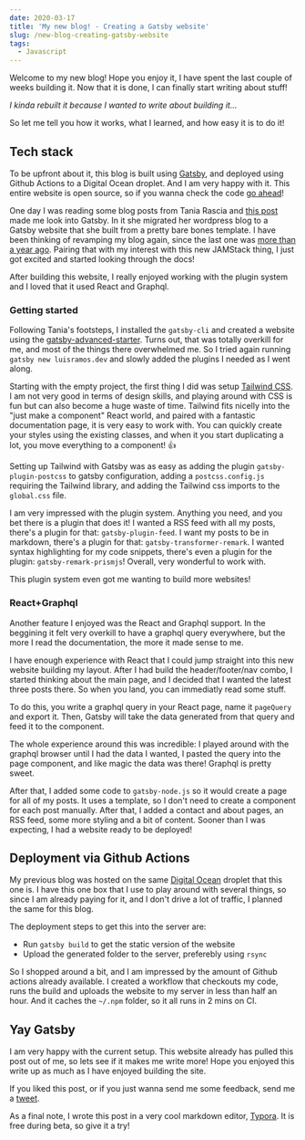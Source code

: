 ```yaml
---
date: 2020-03-17
title: 'My new blog! - Creating a Gatsby website'
slug: /new-blog-creating-gatsby-website
tags:
  - Javascript
---
```


Welcome to my new blog! Hope you enjoy it, I have spent the last couple of weeks building it. Now that it is done, I can finally start writing about stuff! 

_I kinda rebuilt it because I wanted to write about building it..._

So let me tell you how it works, what I learned, and how easy it is to do it!

## Tech stack

To be upfront about it, this blog is built using [Gatsby](https://www.gatsbyjs.org/), and deployed using Github Actions to a Digital Ocean droplet. And I am very happy with it. This entire website is open source, so if you wanna check the code [go ahead](https://github.com/orgmir/luisramos.dev)!

One day I was reading some blog posts from Tania Rascia and [this post](https://www.taniarascia.com/migrating-from-wordpress-to-gatsby/) made me look into Gatsby. In it she migrated her wordpress blog to a Gatsby website that she built from a pretty bare bones template. I have been thinking of revamping my blog again, since the last one was [more than a year ago](/migration-to-hugo/). Pairing that with my interest with this new JAMStack thing, I just got excited and started looking through the docs!

After building this website, I really enjoyed working with the plugin system and I loved that it used React and Graphql.

### Getting started

Following Tania's footsteps, I installed the `gatsby-cli` and created a website using the [gatsby-advanced-starter](https://github.com/vagr9k/gatsby-advanced-starter/). Turns out, that was totally overkill for me, and most of the things there overwhelmed me. So I tried again running `gatsby new luisramos.dev` and slowly added the plugins I needed as I went along.

Starting with the empty project, the first thing I did was setup [Tailwind CSS](tailwindcss.com/). I am not very good in terms of design skills, and playing around with CSS is fun but can also become a huge waste of time.  Tailwind fits nicelly into the "just make a component" React world, and paired with a fantastic documentation page, it is very easy to work with. You can quickly create your styles using the existing classes, and when it you start duplicating a lot, you move everything to a component! 👍

Setting up Tailwind with Gatsby was as easy as adding the plugin `gatsby-plugin-postcss` to gatsby configuration, adding a `postcss.config.js` requiring the Tailwind library, and adding the Tailwind css imports to the `global.css` file.

I am very impressed with the plugin system. Anything you need, and you bet there is a plugin that does it! I wanted a RSS feed with all my posts, there's a plugin for that: `gatsby-plugin-feed`. I want my posts to be in markdown, there's a plugin for that: `gatsby-transformer-remark`. I wanted syntax highlighting for my code snippets, there's even a plugin for the plugin: `gatsby-remark-prismjs`! Overall, very wonderful to work with.

This plugin system even got me wanting to build more websites!

### React+Graphql

Another feature I enjoyed was the React and Graphql support. In the beggining it felt very overkill to have a graphql query everywhere, but the more I read the documentation, the more it made sense to me.

I have enough experience with React that I could jump straight into this new website building my layout. After I had build the header/footer/nav combo, I started thinking about the main page, and I decided that I wanted the latest three posts there. So when you land, you can immediatly read some stuff.

To do this, you write a graphql query in your React page, name it `pageQuery` and export it. Then, Gatsby will take the data generated from that query and feed it to the component.

The whole experience around this was incredible: I played around with the graphql browser until I had the data I wanted, I pasted the query into the page component, and like magic the data was there! Graphql is pretty sweet.

After that, I added some code to `gatsby-node.js` so it would create a page for all of my posts. It uses a template, so I don't need to create a component for each post manually. After that, I added a contact and about pages, an RSS feed, some more styling and a bit of content. Sooner than I was expecting, I had a website ready to be deployed!

## Deployment via Github Actions

My previous blog was hosted on the same [Digital Ocean]([https://www.digitalocean.com](https://www.digitalocean.com/)) droplet that this one is. I have this one box that I use to play around with several things, so since I am already paying for it, and I don't drive a lot of traffic, I planned the same for this blog.

The deployment steps to get this into the server are:

- Run `gatsby build` to get the static version of the website
- Upload the generated folder to the server, preferebly using `rsync`

So I shopped around a bit, and I am impressed by the amount of Github actions already available. I created a workflow that checkouts my code, runs the build and uploads the website to my server in less than half an hour. And it caches the `~/.npm` folder, so it all runs in 2 mins on CI.

## Yay Gatsby

I am very happy with the current setup. This website already has pulled this post out of me, so lets see if it makes me write more! Hope you enjoyed this write up as much as I have enjoyed building the site. 

If you liked this post, or if you just wanna send me some feedback, send me a [tweet](https://twitter.com/luisramos1337).

As a final note, I wrote this post in a very cool markdown editor, [Typora](https://typora.io/). It is free during beta, so give it a try!